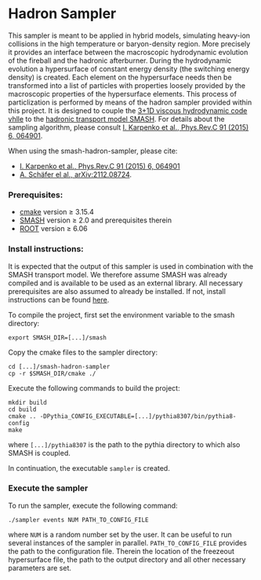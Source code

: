 # Hadron Sampler

This sampler is meant to be applied in hybrid models, simulating heavy-ion collisions in the high temperature or baryon-density region. More precisely it provides an interface between the macroscopic hydrodynamic evolution of the fireball and the hadronic afterburner. During the hydrodynamic evolution a hypersurface of constant energy density (the switching energy density) is created. Each element on the hypersurface needs then be transformed into a list of particles with properties loosely provided by the macroscopic properties of the hypersurface elements. This process of particlization is performed by means of the hadron sampler provided within this project. It is designed to couple the [3+1D viscous hydrodynamic code vhlle](https://github.com/yukarpenko/vhlle) to the [hadronic transport model SMASH](https://smash-transport.github.io). For details about the sampling algorithm, please consult [I. Karpenko et al., Phys.Rev.C 91 (2015) 6, 064901](https://inspirehep.net/literature/1343339).

When using the smash-hadron-sampler, please cite:
- [I. Karpenko et al., Phys.Rev.C 91 (2015) 6, 064901](https://inspirehep.net/literature/1343339)
- [A. Schäfer el al., arXiv:2112.08724](https://arxiv.org/abs/2112.08724).

### Prerequisites:
- [cmake](https://cmake.org) version &ge; 3.15.4
- [SMASH](https://github.com/smash-transport/smash) version &ge; 2.0 and prerequisites therein
- [ROOT](https://root.cern.ch) version &ge; 6.06

### Install instructions:
It is expected that the output of this sampler is used in combination with the SMASH transport model. We therefore assume SMASH was already compiled and is available to be used as an external library. All necessary prerequisites are also assumed to already be installed.
If not, install instructions can be found [here](https://github.com/smash-transport/smash-devel/blob/master/README.md).

To compile the project, first set the environment variable to the smash directory:

    export SMASH_DIR=[...]/smash

Copy the cmake files to the sampler directory:

    cd [...]/smash-hadron-sampler
    cp -r $SMASH_DIR/cmake ./

Execute the following commands to build the project:

    mkdir build
    cd build
    cmake .. -DPythia_CONFIG_EXECUTABLE=[...]/pythia8307/bin/pythia8-config
    make
where `[...]/pythia8307` is the path to the pythia directory to which also SMASH is coupled.

In continuation, the executable `sampler` is created.


### Execute the sampler
To run the sampler, execute the following command:

    ./sampler events NUM PATH_TO_CONFIG_FILE

where `NUM` is a random number set by the user. It can be useful to run several instances of the sampler in parallel. `PATH_TO_CONFIG_FILE` provides the path to the configuration file. Therein the location of the freezeout hypersurface file, the path to the output directory and all other necessary parameters are set.
